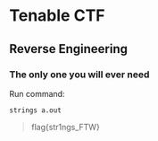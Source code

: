 # Tenable CTF

## Reverse Engineering

### **The only one you will ever need**
Run command:
```
strings a.out
```
> flag{str1ngs_FTW}